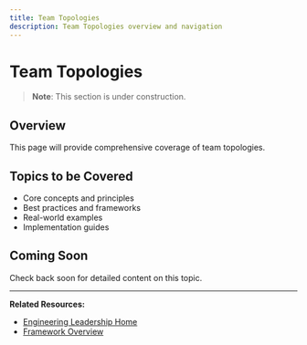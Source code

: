 ```yaml
---
title: Team Topologies
description: Team Topologies overview and navigation
---
```


# Team Topologies

> **Note**: This section is under construction.

## Overview

This page will provide comprehensive coverage of team topologies.

## Topics to be Covered

- Core concepts and principles
- Best practices and frameworks
- Real-world examples
- Implementation guides

## Coming Soon

Check back soon for detailed content on this topic.

---

**Related Resources:**
- [Engineering Leadership Home](../../engineering-leadership/index.md)
- [Framework Overview](../../engineering-leadership/framework-index.md)

